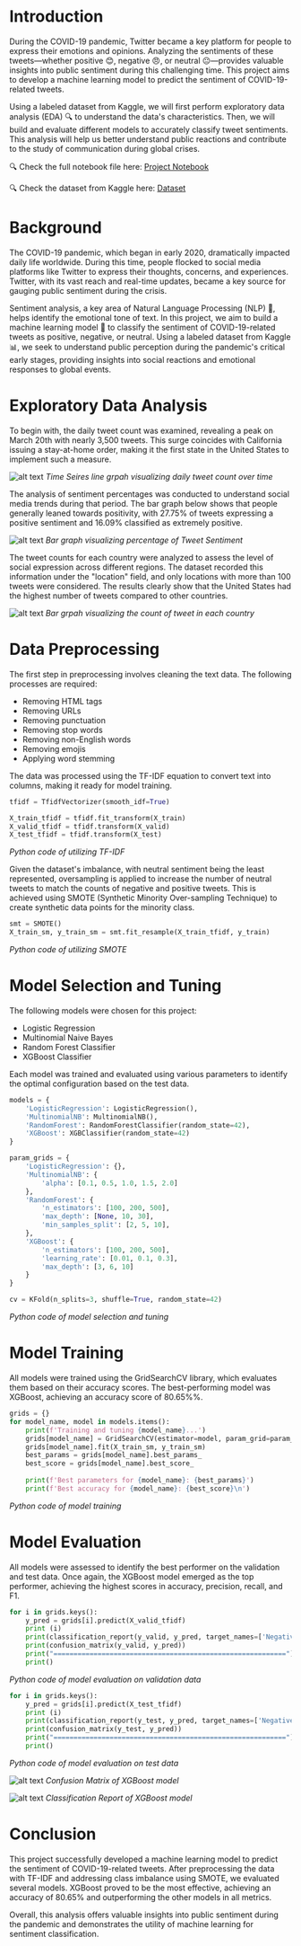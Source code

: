 # Introduction
During the COVID-19 pandemic, Twitter became a key platform for people to express their emotions and opinions. Analyzing the sentiments of these tweets—whether positive 😊, negative 😠, or neutral 😐—provides valuable insights into public sentiment during this challenging time. This project aims to develop a machine learning model to predict the sentiment of COVID-19-related tweets.

Using a labeled dataset from Kaggle, we will first perform exploratory data analysis (EDA) 🔍 to understand the data's characteristics. Then, we will build and evaluate different models to accurately classify tweet sentiments. This analysis will help us better understand public reactions and contribute to the study of communication during global crises.

🔍 Check the full notebook file here: [Project Notebook](/project.ipynb)

🔍 Check the dataset from Kaggle here: [Dataset](https://www.kaggle.com/datasets/datatattle/covid-19-nlp-text-classification)

# Background
The COVID-19 pandemic, which began in early 2020, dramatically impacted daily life worldwide. During this time, people flocked to social media platforms like Twitter to express their thoughts, concerns, and experiences. Twitter, with its vast reach and real-time updates, became a key source for gauging public sentiment during the crisis.

Sentiment analysis, a key area of Natural Language Processing (NLP) 🧠, helps identify the emotional tone of text. In this project, we aim to build a machine learning model 🤖 to classify the sentiment of COVID-19-related tweets as positive, negative, or neutral. Using a labeled dataset from Kaggle 📊, we seek to understand public perception during the pandemic's critical early stages, providing insights into social reactions and emotional responses to global events.

# Exploratory Data Analysis
To begin with, the daily tweet count was examined, revealing a peak on March 20th with nearly 3,500 tweets. This surge coincides with California issuing a stay-at-home order, making it the first state in the United States to implement such a measure.

![alt text](asset/timeseries.png)
_Time Seires line grpah visualizing daily tweet count over time_

The analysis of sentiment percentages was conducted to understand social media trends during that period. The bar graph below shows that people generally leaned towards positivity, with 27.75% of tweets expressing a positive sentiment and 16.09% classified as extremely positive.

![alt text](asset/sentiment_percentage.png)
_Bar graph visualizing percentage of Tweet Sentiment_

The tweet counts for each country were analyzed to assess the level of social expression across different regions. The dataset recorded this information under the "location" field, and only locations with more than 100 tweets were considered. The results clearly show that the United States had the highest number of tweets compared to other countries.

![alt text](asset/count_by_country.png)
_Bar grpah visualizing the count of tweet in each country_

# Data Preprocessing
The first step in preprocessing involves cleaning the text data. The following processes are required:
- Removing HTML tags
- Removing URLs
- Removing punctuation
- Removing stop words
- Removing non-English words
- Removing emojis
- Applying word stemming
  
The data was processed using the TF-IDF equation to convert text into columns, making it ready for model training.

```python
tfidf = TfidfVectorizer(smooth_idf=True)

X_train_tfidf = tfidf.fit_transform(X_train)
X_valid_tfidf = tfidf.transform(X_valid)
X_test_tfidf = tfidf.transform(X_test)
```
_Python code of utilizing TF-IDF_

Given the dataset's imbalance, with neutral sentiment being the least represented, oversampling is applied to increase the number of neutral tweets to match the counts of negative and positive tweets. This is achieved using SMOTE (Synthetic Minority Over-sampling Technique) to create synthetic data points for the minority class.
```python
smt = SMOTE()
X_train_sm, y_train_sm = smt.fit_resample(X_train_tfidf, y_train)
```
_Python code of utilizing SMOTE_

# Model Selection and Tuning
The following models were chosen for this project:
- Logistic Regression
- Multinomial Naive Bayes
- Random Forest Classifier
- XGBoost Classifier

Each model was trained and evaluated using various parameters to identify the optimal configuration based on the test data.

```python
models = {
    'LogisticRegression': LogisticRegression(),
    'MultinomialNB': MultinomialNB(),
    'RandomForest': RandomForestClassifier(random_state=42),
    'XGBoost': XGBClassifier(random_state=42)
}

param_grids = {
    'LogisticRegression': {},
    'MultinomialNB': {
        'alpha': [0.1, 0.5, 1.0, 1.5, 2.0]
    },
    'RandomForest': {
        'n_estimators': [100, 200, 500],
        'max_depth': [None, 10, 30],
        'min_samples_split': [2, 5, 10],
    },
    'XGBoost': {
        'n_estimators': [100, 200, 500],
        'learning_rate': [0.01, 0.1, 0.3],
        'max_depth': [3, 6, 10]
    }   
}

cv = KFold(n_splits=3, shuffle=True, random_state=42)
```
_Python code of model selection and tuning_

# Model Training
All models were trained using the GridSearchCV library, which evaluates them based on their accuracy scores. The best-performing model was XGBoost, achieving an accuracy score of 80.65%%.
```Python
grids = {}
for model_name, model in models.items():
    print(f'Training and tuning {model_name}...')
    grids[model_name] = GridSearchCV(estimator=model, param_grid=param_grids[model_name], cv=cv,scoring='accuracy', n_jobs=-1, verbose=1)
    grids[model_name].fit(X_train_sm, y_train_sm)
    best_params = grids[model_name].best_params_
    best_score = grids[model_name].best_score_
    
    print(f'Best parameters for {model_name}: {best_params}')
    print(f'Best accuracy for {model_name}: {best_score}\n')
```
_Python code of model training_
# Model Evaluation
All models were assessed to identify the best performer on the validation and test data. Once again, the XGBoost model emerged as the top performer, achieving the highest scores in accuracy, precision, recall, and F1.

```python
for i in grids.keys():
    y_pred = grids[i].predict(X_valid_tfidf)
    print (i)
    print(classification_report(y_valid, y_pred, target_names=['Negative', 'Neutral', 'Positive']))
    print(confusion_matrix(y_valid, y_pred))
    print("==========================================================")
    print()
```
_Python code of model evaluation on validation data_

```python
for i in grids.keys():
    y_pred = grids[i].predict(X_test_tfidf)
    print (i)
    print(classification_report(y_test, y_pred, target_names=['Negative', 'Neutral', 'Positive']))
    print(confusion_matrix(y_test, y_pred))
    print("==========================================================")
    print()
```
_Python code of model evaluation on test data_

![alt text](asset/confusion_matrix.png)
_Confusion Matrix of XGBoost model_

![alt text](asset/classification_report.png)
_Classification Report of XGBoost model_

# Conclusion
This project successfully developed a machine learning model to predict the sentiment of COVID-19-related tweets. After preprocessing the data with TF-IDF and addressing class imbalance using SMOTE, we evaluated several models. XGBoost proved to be the most effective, achieving an accuracy of 80.65% and outperforming the other models in all metrics.

Overall, this analysis offers valuable insights into public sentiment during the pandemic and demonstrates the utility of machine learning for sentiment classification.